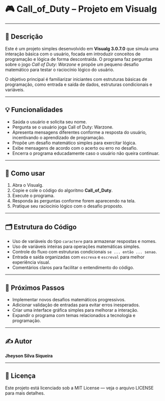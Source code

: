 # 🎮 Call_of_Duty – Projeto em Visualg

---

## 📘 Descrição

Este é um projeto simples desenvolvido em **Visualg 3.0.7.0** que simula uma interação básica com o usuário, focada em introduzir conceitos de programação e lógica de forma descontraída. O programa faz perguntas sobre o jogo *Call of Duty: Warzone* e propõe um pequeno desafio matemático para testar o raciocínio lógico do usuário.

O objetivo principal é familiarizar iniciantes com estruturas básicas de programação, como entrada e saída de dados, estruturas condicionais e variáveis.

---

## 💡 Funcionalidades

- Saúda o usuário e solicita seu nome.
- Pergunta se o usuário joga Call of Duty: Warzone.
- Apresenta mensagens diferentes conforme a resposta do usuário, incentivando o aprendizado de programação.
- Propõe um desafio matemático simples para exercitar lógica.
- Exibe mensagens de acordo com o acerto ou erro no desafio.
- Encerra o programa educadamente caso o usuário não queira continuar.

---

## 🧰 Como usar

1. Abra o Visualg.
2. Copie e cole o código do algoritmo **Call_of_Duty**.
3. Execute o programa.
4. Responda às perguntas conforme forem aparecendo na tela.
5. Pratique seu raciocínio lógico com o desafio proposto.

---

## 🗂️ Estrutura do Código

- Uso de variáveis do tipo `caractere` para armazenar respostas e nomes.
- Uso de variáveis inteiras para operações matemáticas simples.
- Controle do fluxo com estruturas condicionais `se ... então ... senao`.
- Entrada e saída organizadas com `escreva` e `escreval` para melhor experiência visual.
- Comentários claros para facilitar o entendimento do código.

---

## 🚀 Próximos Passos

- Implementar novos desafios matemáticos progressivos.
- Adicionar validação de entradas para evitar erros inesperados.
- Criar uma interface gráfica simples para melhorar a interação.
- Expandir o programa com temas relacionados a tecnologia e programação.

---

## ✍️ Autor

**Jheyson Silva Siqueira**

---

## 📄 Licença

Este projeto está licenciado sob a MIT License — veja o arquivo LICENSE para mais detalhes.
